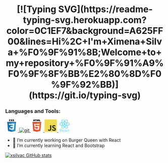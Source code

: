 

<h1 align="center">
[![Typing SVG](https://readme-typing-svg.herokuapp.com?color=0C1EF7&background=A625FF00&lines=Hi%2C+I'm+Ximena+Silva+%F0%9F%91%8B;Welcome+to+my+repository+%F0%9F%91%A9%F0%9F%8F%BB%E2%80%8D%F0%9F%92%BB)](https://git.io/typing-svg)
</h1>


<h3 align="left">Languages and Tools:</h3>
<p align="left">
  <a href="https://www.w3schools.com/css/" target="_blank" rel="noreferrer"> <img src="https://raw.githubusercontent.com/devicons/devicon/master/icons/css3/css3-original-wordmark.svg" alt="css3" width="40" height="40"/> </a>
  <a href="https://git-scm.com/" target="_blank" rel="noreferrer"> <img src="https://www.vectorlogo.zone/logos/git-scm/git-scm-icon.svg" alt="git" width="40" height="40"/> </a>
  <a href="https://www.w3.org/html/" target="_blank" rel="noreferrer"> <img src="https://raw.githubusercontent.com/devicons/devicon/master/icons/html5/html5-original-wordmark.svg" alt="html5" width="40" height="40"/> </a>
  <a href="https://developer.mozilla.org/en-US/docs/Web/JavaScript" target="_blank" rel="noreferrer"> <img src="https://raw.githubusercontent.com/devicons/devicon/master/icons/javascript/javascript-original.svg" alt="javascript" width="40" height="40"/> </a>
  <a href="https://reactjs.org/" target="_blank" rel="noreferrer"> <img src="https://raw.githubusercontent.com/devicons/devicon/master/icons/react/react-original-wordmark.svg" alt="react" width="40" height="40"/>
  </a> </p>
  
- 🔭 I’m currently working on Burger Queen with React
- 🌱 I’m currently learning React and Bootstrap
<!-- - 👯 I’m looking to collaborate on ...
- 🤔 I’m looking for help with ...
- 💬 Ask me about ...
- 📫 How to reach me: ...<
- 😄 Pronouns: ...
- ⚡ Fun fact: ... -->

[![xsilvac GitHub stats](https://github-readme-stats.vercel.app/api?username=xsilvac)](https://github.com/xsilvac/github-readme-stats)


